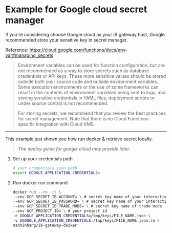 # Example for Google cloud secret manager

If you're considering choose Google cloud as your IB gateway host, Google recommended store your sensitive key in secret manager.

Reference: <https://cloud.google.com/functions/docs/env-var#managing_secrets>

> Environment variables can be used for function configuration, but are not recommended as a way to store secrets such as database credentials or API keys. These more sensitive values should be stored outside both your source code and outside environment variables. Some execution environments or the use of some frameworks can result in the contents of environment variables being sent to logs, and storing sensitive credentials in YAML files, deployment scripts or under source control is not recommended.
>
> For storing secrets, we recommend that you review the best practices for secret management. Note that there is no Cloud Functions-specific integration with Cloud KMS.

---

This example just shown you how run docker & retrieve secret locally.

> *The deploy guide for google cloud may provide later.*

1. Set up your credentials path

    ```bash
    # your credentials json path
    export GOOGLE_APPLICATION_CREDENTIALS=
    ```

2. Run docker run command

    ```bash
    docker run --rm -it \
    --env GCP_SECRET_IB_ACCOUNT= \ # secret key name of your interactive brokers account name
    --env GCP_SECRET_IB_PASSWORD= \ # secret key name of your interactive brokers password
    --env GCP_SECRET_IB_TRADE_MODE= \ # secret key name of trade mode
    --env GCP_PROJECT_ID= \ # your project id
    -e GOOGLE_APPLICATION_CREDENTIALS=/tmp/keys/FILE_NAME.json \
    -v $GOOGLE_APPLICATION_CREDENTIALS:/tmp/keys/FILE_NAME.json:ro \
    manhinhang/ib-gateway-docker
    ```
